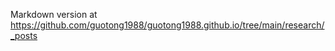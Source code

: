 Markdown version at https://github.com/guotong1988/guotong1988.github.io/tree/main/research/_posts

<meta name="google-site-verification" content="8NeXeopl0Y7RpgHgRilAMtTLuzHTNav3LpL8MA7lj1A" />

